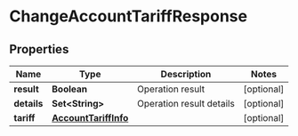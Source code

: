 

# ChangeAccountTariffResponse


## Properties

| Name | Type | Description | Notes |
|------------ | ------------- | ------------- | -------------|
|**result** | **Boolean** | Operation result |  [optional] |
|**details** | **Set&lt;String&gt;** | Operation result details |  [optional] |
|**tariff** | [**AccountTariffInfo**](AccountTariffInfo.md) |  |  [optional] |



